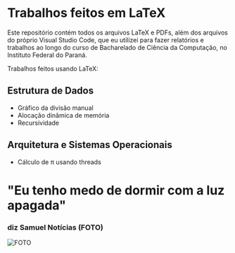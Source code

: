 # Trabalhos feitos em LaTeX
Este repositório contém todos os arquivos LaTeX e PDFs, além dos arquivos do próprio Visual Studio Code, que eu utilizei para fazer relatórios e trabalhos ao longo do curso de Bacharelado de Ciência da Computação, no Instituto Federal do Paraná.

Trabalhos feitos usando LaTeX:

## Estrutura de Dados
- Gráfico da divisão manual
- Alocação dinâmica de memória
- Recursividade

## Arquitetura e Sistemas Operacionais
 - Cálculo de π usando threads

# "Eu tenho medo de dormir com a luz apagada"

### diz Samuel Notícias (FOTO)
![FOTO](https://i.imgur.com/rM78d1j.jpeg)